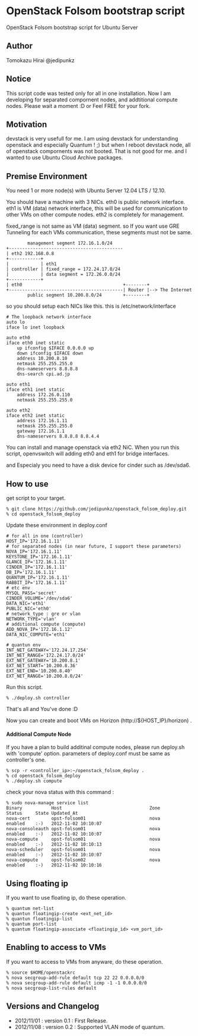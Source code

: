 OpenStack Folsom bootstrap script
=======================

OpenStack Folsom bootstrap script for Ubuntu Server

Author
----
Tomokazu Hirai @jedipunkz

Notice
----

This script code was tested only for all in one installation. Now I am
developing for separated compornent nodes, and addtitional compute nodes.
Please wait a moment :D or Feel FREE for your fork.

Motivation
----

devstack is very usefull for me. I am using devstack for understanding
openstack and especially Quantum ! ;) but when I reboot devstack node, all of
openstack compornents was not booted. That is not good for me. and I wanted to
use Ubuntu Cloud Archive packages.

Premise Environment
----

You need 1 or more node(s) with Ubuntu Server 12.04 LTS / 12.10.

You should have a machine with 3 NICs. eth0 is public network interface. eth1
is VM (data) network interface, this will be used for communication to other
VMs on other compute nodes. eth2 is completely for management.

fixed_range is not same as VM (data) segment. so If you want use GRE Tunneling
for each VMs communication, these segments must not be same.


            management segment 172.16.1.0/24
    +-------------------------------------------
    | eth2 192.168.0.8
    +------------+
    |            | eth1
    | controller | fixed_range = 172.24.17.0/24
    |            | data segment = 172.26.0.0/24
    +------------+
    | eth0                                      +--------+
    +-------------------------------------------| Router |--> The Internet
            public segment 10.200.8.0/24        +--------+

so you should setup each NICs like this. this is /etc/network/interface

    # The loopback network interface
    auto lo
    iface lo inet loopback
    
    auto eth0
    iface eth0 inet static
        up ifconfig $IFACE 0.0.0.0 up
        down ifconfig $IFACE down
        address 10.200.8.10
        netmask 255.255.255.0
        dns-nameservers 8.8.8.8
        dns-search cpi.ad.jp
    
    auto eth1
    iface eth1 inet static
        address 172.26.0.110
        netmask 255.255.255.0
    
    auto eth2
    iface eth2 inet static
        address 172.16.1.11
        netmask 255.255.255.0
        gateway 172.16.1.1
        dns-nameservers 8.8.8.8 8.8.4.4

You can install and manage openstack via eth2 NiC. When you run this script,
openvswitch will adding eth0 and eth1 for bridge interfaces.

and Especialy you need to have a disk device for cinder such as /dev/sda6.

How to use
----

get script to your target.

    % git clone https://github.com/jedipunkz/openstack_folsom_deploy.git
    % cd openstack_folsom_deploy

Update these environment in deploy.conf

    # for all in one (controller)
    HOST_IP='172.16.1.11'
    # for separated nodes (in near future, I support these parameters)
    NOVA_IP='172.16.1.11'
    KEYSTONE_IP='172.16.1.11'
    GLANCE_IP='172.16.1.11'
    CINDER_IP='172.16.1.11'
    DB_IP='172.16.1.11'
    QUANTUM_IP='172.16.1.11'
    RABBIT_IP='172.16.1.11'
    # etc env
    MYSQL_PASS='secret'
    CINDER_VOLUME='/dev/sda6'
    DATA_NIC='eth1'
    PUBLIC_NIC='eth0'
    # network_type : gre or vlan
    NETWORK_TYPE='vlan'
    # additional compute (compute)
    ADD_NOVA_IP='172.16.1.12'
    DATA_NIC_COMPUTE='eth1'
    
    # quantun env
    INT_NET_GATEWAY='172.24.17.254'
    INT_NET_RANGE='172.24.17.0/24'
    EXT_NET_GATEWAY='10.200.8.1'
    EXT_NET_START='10.200.8.36'
    EXT_NET_END='10.200.8.40'
    EXT_NET_RANGE='10.200.8.0/24'

Run this script.

	% ./deploy.sh controller

That's all and You've done :D

Now you can create and boot VMs on Horizon (http://${HOST_IP}/horizon) .

#### Additional Compute Node

If you have a plan to build additinal compute nodes, please run deploy.sh with 'compute' option.
parameters of deploy.conf must be same as controller's one.

    % scp -r <controller_ip>:~/openstack_folsom_deploy .
	% cd openstack_folsom_deploy
	% ./deploy.sh compute

check your nova status with this command :

    % sudo nova-manage service list
    Binary           Host                                 Zone             Status     State Updated_At
    nova-cert        opst-folsom01                        nova             enabled    :-)   2012-11-02 10:10:07
    nova-consoleauth opst-folsom01                        nova             enabled    :-)   2012-11-02 10:10:07
    nova-compute     opst-folsom01                        nova             enabled    :-)   2012-11-02 10:10:13
    nova-scheduler   opst-folsom01                        nova             enabled    :-)   2012-11-02 10:10:07
    nova-compute     opst-folsom02                        nova             enabled    :-)   2012-11-02 10:10:16

Using floating ip
----

If you want to use floating ip, do these operation.

    % quantum net-list
	% quantun floatingip-create <ext_net_id>
	% quantun floatingip-list
	% quantum port-list
	% quantum floatingip-associate <floatingip_id> <vm_port_id>

Enabling to access to VMs
----

If you want to access to VMs from anyware, do these operation.

    % source $HOME/openstackrc
	% nova secgroup-add-rule default tcp 22 22 0.0.0.0/0
	% nova secgroup-add-rule default icmp -1 -1 0.0.0.0/0
	% nova secgroup-list-rules default

Versions and Changelog
----

* 2012/11/01 : version 0.1 : First Release.
* 2012/11/08 : version 0.2 : Supported VLAN mode of quantum.
